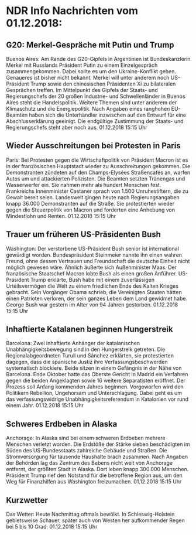 # NDR Info Nachrichten vom 01.12.2018:


## G20: Merkel-Gespräche mit Putin und Trump
Buenos Aires: Am Rande des G20-Gipfels in Argentinien ist Bundeskanzlerin Merkel mit Russlands Präsident Putin zu einem Einzelgespräch zusammengekommen. Dabei sollte es um den Ukraine-Konflikt gehen. Genaueres ist bisher nicht bekannt. Merkel will unter anderem noch US-Präsident Trump sowie den chinesischen Präsidenten Xi zu bilateralen Gesprächen treffen. Im Mittelpunkt des Gipfels der Staats- und Regierungschefs der 20 großen Industrie- und Schwellenländer in Buenos Aires steht die Handelspolitik. Weitere Themen sind unter anderem der Klimaschutz und die Energiepolitik. Nach Angaben eines ranghohen EU-Beamten haben sich die Unterhändler inzwischen auf den Entwurf für eine Abschlusserklärung geeinigt. Die endgültige Zustimmung der Staats- und Regierungschefs steht aber noch aus. 01.12.2018 15:15 Uhr 

## Wieder Ausschreitungen bei Protesten in Paris
Paris: Bei Protesten gegen die Wirtschaftpolitik von Präsident Macron ist es in der französischen Hauptstadt wieder zu Ausschreitungen gekommen. Die Demonstranten zündeten auf den Champs-Elysées Straßencafés an, warfen Autos um und attackierten Polizisten. Die Beamten setzten Tränengas und Wasserwerfer ein. Sie nahmen mehr als hundert Menschen fest. Frankreichs Innenminister Castaner sprach von 1.500 Unruhestiftern, die zu Gewalt bereit seien. Landesweit gingen heute nach Regierungsangaben knapp 36.000 Demonstranten auf die Straße. Sie protestierten wieder gegen die Steuerpolitik von Macron und forderten eine Anhebung von Mindestlohn und Renten. 01.12.2018 15:15 Uhr 

## Trauer um früheren US-Präsidenten Bush
Washington: Der verstorbene US-Präsident Bush senior ist international gewürdigt worden. Bundespräsident Steinmeier nannte ihn einen wahren Freund, ohne dessen Vertrauen und Freundschaft die deutsche Einheit nicht möglich gewesen wäre. Ähnlich äußerte sich Außenminister Maas. Der französische Staatschef Macron lobte Bush als einen großen Anführer. US-Präsident Trump erklärte, Bush habe mit einem zuverlässigen Urteilsvermögen die Welt zu einem friedlichen Ende des Kalten Krieges gebracht. Sein Vorgänger Obama schrieb, die Vereinigten Staaten hätten einen Patrioten verloren, der sein ganzes Leben dem Land gewidmet habe. George Bush war gestern im Alter von 94 Jahren gestorben. 01.12.2018 15:15 Uhr 

## Inhaftierte Katalanen beginnen Hungerstreik
Barcelona: Zwei inhaftierte Anhänger der katalanischen Unabhängigkeitsbewegung sind in den Hungerstreik getreten. Die Regionalabgeordneten Turull und Sánchez erklärten, sie protestierten dagegen, dass die spanische Justiz ihre Verfassungsbeschwerden systematisch blockiere. Beide sitzen in einem Gefängnis in der Nähe von Barcelona. Ende Oktober hatte das Oberste Gericht in Madrid ein Verfahren gegen die beiden Angeklagten sowie 16 weitere Separatisten eröffnet. Der Prozess soll Anfang kommenden Jahres beginnen. Vorgeworfen wird den Politikern Rebellion, Ungehorsam und Unterschlagung. Dabei geht es um das verfassungswidrige Unabhängigkeitsreferendum in Katalonien vor rund einem Jahr. 01.12.2018 15:15 Uhr 

## Schweres Erdbeben in Alaska
Anchorage: In Alaska sind bei einem schweren Erdbeben mehrere Menschen verletzt worden. Die Erdstöße der Stärke sieben beschädigten im Süden des US-Bundesstaats zahlreiche Gebäude und Straßen. Die Stromversorgung für tausende Haushalte brach zusammen. Nach Angaben der Behörden lag das Zentrum des Bebens nicht weit von Anchorage entfernt, der größten Stadt in Alaska. Dort leben knapp 300.000 Menschen. Präsident Trump rief den Notstand für die betroffene Region aus, um den Weg für Finanzhilfen aus Washington freizumachen. 01.12.2018 15:15 Uhr 

## Kurzwetter
Das Wetter:
Heute Nachmittag oftmals bewölkt. In Schleswig-Holstein gebietsweise Schauer, später auch von Westen her aufkommender Regen bei 5 bis 10 Grad. 01.12.2018 15:15 Uhr 
